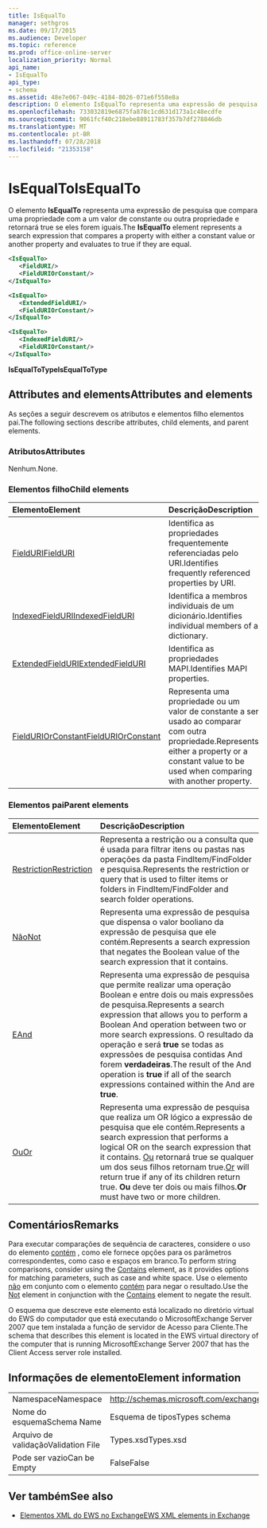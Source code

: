 ```yaml
---
title: IsEqualTo
manager: sethgros
ms.date: 09/17/2015
ms.audience: Developer
ms.topic: reference
ms.prod: office-online-server
localization_priority: Normal
api_name:
- IsEqualTo
api_type:
- schema
ms.assetid: 48e7e067-049c-4184-8026-071e6f558e8a
description: O elemento IsEqualTo representa uma expressão de pesquisa que compara uma propriedade com a um valor de constante ou outra propriedade e retornará true se eles forem iguais.
ms.openlocfilehash: 733032819e6875fa878c1cd631d173a1c48ecdfe
ms.sourcegitcommit: 9061fcf40c218ebe88911783f357b7df278846db
ms.translationtype: MT
ms.contentlocale: pt-BR
ms.lasthandoff: 07/28/2018
ms.locfileid: "21353158"
---
```

# <a name="isequalto"></a><span data-ttu-id="bcf12-103">IsEqualTo</span><span class="sxs-lookup"><span data-stu-id="bcf12-103">IsEqualTo</span></span>

<span data-ttu-id="bcf12-104">O elemento **IsEqualTo** representa uma expressão de pesquisa que compara uma propriedade com a um valor de constante ou outra propriedade e retornará true se eles forem iguais.</span><span class="sxs-lookup"><span data-stu-id="bcf12-104">The **IsEqualTo** element represents a search expression that compares a property with either a constant value or another property and evaluates to true if they are equal.</span></span> 
  
```xml
<IsEqualTo>
   <FieldURI/>
   <FieldURIOrConstant/>
</IsEqualTo>
```

```xml
<IsEqualTo>
   <ExtendedFieldURI/>
   <FieldURIOrConstant/>
</IsEqualTo>
```

```xml
<IsEqualTo>
   <IndexedFieldURI/> 
   <FieldURIOrConstant/>
</IsEqualTo>
```

<span data-ttu-id="bcf12-105">**IsEqualToType**</span><span class="sxs-lookup"><span data-stu-id="bcf12-105">**IsEqualToType**</span></span>

## <a name="attributes-and-elements"></a><span data-ttu-id="bcf12-106">Attributes and elements</span><span class="sxs-lookup"><span data-stu-id="bcf12-106">Attributes and elements</span></span>

<span data-ttu-id="bcf12-107">As seções a seguir descrevem os atributos e elementos filho elementos pai.</span><span class="sxs-lookup"><span data-stu-id="bcf12-107">The following sections describe attributes, child elements, and parent elements.</span></span>
  
### <a name="attributes"></a><span data-ttu-id="bcf12-108">Atributos</span><span class="sxs-lookup"><span data-stu-id="bcf12-108">Attributes</span></span>

<span data-ttu-id="bcf12-109">Nenhum.</span><span class="sxs-lookup"><span data-stu-id="bcf12-109">None.</span></span>
  
### <a name="child-elements"></a><span data-ttu-id="bcf12-110">Elementos filho</span><span class="sxs-lookup"><span data-stu-id="bcf12-110">Child elements</span></span>

|<span data-ttu-id="bcf12-111">**Elemento**</span><span class="sxs-lookup"><span data-stu-id="bcf12-111">**Element**</span></span>|<span data-ttu-id="bcf12-112">**Descrição**</span><span class="sxs-lookup"><span data-stu-id="bcf12-112">**Description**</span></span>|
|:-----|:-----|
|[<span data-ttu-id="bcf12-113">FieldURI</span><span class="sxs-lookup"><span data-stu-id="bcf12-113">FieldURI</span></span>](fielduri.md) <br/> |<span data-ttu-id="bcf12-114">Identifica as propriedades frequentemente referenciadas pelo URI.</span><span class="sxs-lookup"><span data-stu-id="bcf12-114">Identifies frequently referenced properties by URI.</span></span>  <br/> |
|[<span data-ttu-id="bcf12-115">IndexedFieldURI</span><span class="sxs-lookup"><span data-stu-id="bcf12-115">IndexedFieldURI</span></span>](indexedfielduri.md) <br/> |<span data-ttu-id="bcf12-116">Identifica a membros individuais de um dicionário.</span><span class="sxs-lookup"><span data-stu-id="bcf12-116">Identifies individual members of a dictionary.</span></span>  <br/> |
|[<span data-ttu-id="bcf12-117">ExtendedFieldURI</span><span class="sxs-lookup"><span data-stu-id="bcf12-117">ExtendedFieldURI</span></span>](extendedfielduri.md) <br/> |<span data-ttu-id="bcf12-118">Identifica as propriedades MAPI.</span><span class="sxs-lookup"><span data-stu-id="bcf12-118">Identifies MAPI properties.</span></span>  <br/> |
|[<span data-ttu-id="bcf12-119">FieldURIOrConstant</span><span class="sxs-lookup"><span data-stu-id="bcf12-119">FieldURIOrConstant</span></span>](fielduriorconstant.md) <br/> |<span data-ttu-id="bcf12-120">Representa uma propriedade ou um valor de constante a ser usado ao comparar com outra propriedade.</span><span class="sxs-lookup"><span data-stu-id="bcf12-120">Represents either a property or a constant value to be used when comparing with another property.</span></span>  <br/> |
   
### <a name="parent-elements"></a><span data-ttu-id="bcf12-121">Elementos pai</span><span class="sxs-lookup"><span data-stu-id="bcf12-121">Parent elements</span></span>

|<span data-ttu-id="bcf12-122">**Elemento**</span><span class="sxs-lookup"><span data-stu-id="bcf12-122">**Element**</span></span>|<span data-ttu-id="bcf12-123">**Descrição**</span><span class="sxs-lookup"><span data-stu-id="bcf12-123">**Description**</span></span>|
|:-----|:-----|
|[<span data-ttu-id="bcf12-124">Restriction</span><span class="sxs-lookup"><span data-stu-id="bcf12-124">Restriction</span></span>](restriction.md) <br/> |<span data-ttu-id="bcf12-125">Representa a restrição ou a consulta que é usada para filtrar itens ou pastas nas operações da pasta FindItem/FindFolder e pesquisa.</span><span class="sxs-lookup"><span data-stu-id="bcf12-125">Represents the restriction or query that is used to filter items or folders in FindItem/FindFolder and search folder operations.</span></span>  <br/> |
|[<span data-ttu-id="bcf12-126">Não</span><span class="sxs-lookup"><span data-stu-id="bcf12-126">Not</span></span>](not.md) <br/> |<span data-ttu-id="bcf12-127">Representa uma expressão de pesquisa que dispensa o valor booliano da expressão de pesquisa que ele contém.</span><span class="sxs-lookup"><span data-stu-id="bcf12-127">Represents a search expression that negates the Boolean value of the search expression that it contains.</span></span>  <br/> |
|[<span data-ttu-id="bcf12-128">E</span><span class="sxs-lookup"><span data-stu-id="bcf12-128">And</span></span>](and.md) <br/> |<span data-ttu-id="bcf12-129">Representa uma expressão de pesquisa que permite realizar uma operação Boolean e entre dois ou mais expressões de pesquisa.</span><span class="sxs-lookup"><span data-stu-id="bcf12-129">Represents a search expression that allows you to perform a Boolean And operation between two or more search expressions.</span></span> <span data-ttu-id="bcf12-130">O resultado da operação e será **true** se todas as expressões de pesquisa contidas And forem **verdadeiras**.</span><span class="sxs-lookup"><span data-stu-id="bcf12-130">The result of the And operation is **true** if all of the search expressions contained within the And are **true**.</span></span>  <br/> |
|[<span data-ttu-id="bcf12-131">Ou</span><span class="sxs-lookup"><span data-stu-id="bcf12-131">Or</span></span>](or.md) <br/> |<span data-ttu-id="bcf12-132">Representa uma expressão de pesquisa que realiza um OR lógico a expressão de pesquisa que ele contém.</span><span class="sxs-lookup"><span data-stu-id="bcf12-132">Represents a search expression that performs a logical OR on the search expression that it contains.</span></span> <span data-ttu-id="bcf12-133">[Ou](or.md) retornará true se qualquer um dos seus filhos retornam true.</span><span class="sxs-lookup"><span data-stu-id="bcf12-133">[Or](or.md) will return true if any of its children return true.</span></span> <span data-ttu-id="bcf12-134">**Ou** deve ter dois ou mais filhos.</span><span class="sxs-lookup"><span data-stu-id="bcf12-134">**Or** must have two or more children.</span></span>  <br/> |
   
## <a name="remarks"></a><span data-ttu-id="bcf12-135">Comentários</span><span class="sxs-lookup"><span data-stu-id="bcf12-135">Remarks</span></span>

<span data-ttu-id="bcf12-136">Para executar comparações de sequência de caracteres, considere o uso do elemento [contém](contains.md) , como ele fornece opções para os parâmetros correspondentes, como caso e espaços em branco.</span><span class="sxs-lookup"><span data-stu-id="bcf12-136">To perform string comparisons, consider using the [Contains](contains.md) element, as it provides options for matching parameters, such as case and white space.</span></span> <span data-ttu-id="bcf12-137">Use o elemento [não](not.md) em conjunto com o elemento [contém](contains.md) para negar o resultado.</span><span class="sxs-lookup"><span data-stu-id="bcf12-137">Use the [Not](not.md) element in conjunction with the [Contains](contains.md) element to negate the result.</span></span> 
  
<span data-ttu-id="bcf12-138">O esquema que descreve este elemento está localizado no diretório virtual do EWS do computador que está executando o MicrosoftExchange Server 2007 que tem instalada a função de servidor de Acesso para Cliente.</span><span class="sxs-lookup"><span data-stu-id="bcf12-138">The schema that describes this element is located in the EWS virtual directory of the computer that is running MicrosoftExchange Server 2007 that has the Client Access server role installed.</span></span>
  
## <a name="element-information"></a><span data-ttu-id="bcf12-139">Informações de elemento</span><span class="sxs-lookup"><span data-stu-id="bcf12-139">Element information</span></span>

|||
|:-----|:-----|
|<span data-ttu-id="bcf12-140">Namespace</span><span class="sxs-lookup"><span data-stu-id="bcf12-140">Namespace</span></span>  <br/> |http://schemas.microsoft.com/exchange/services/2006/types  <br/> |
|<span data-ttu-id="bcf12-141">Nome do esquema</span><span class="sxs-lookup"><span data-stu-id="bcf12-141">Schema Name</span></span>  <br/> |<span data-ttu-id="bcf12-142">Esquema de tipos</span><span class="sxs-lookup"><span data-stu-id="bcf12-142">Types schema</span></span>  <br/> |
|<span data-ttu-id="bcf12-143">Arquivo de validação</span><span class="sxs-lookup"><span data-stu-id="bcf12-143">Validation File</span></span>  <br/> |<span data-ttu-id="bcf12-144">Types.xsd</span><span class="sxs-lookup"><span data-stu-id="bcf12-144">Types.xsd</span></span>  <br/> |
|<span data-ttu-id="bcf12-145">Pode ser vazio</span><span class="sxs-lookup"><span data-stu-id="bcf12-145">Can be Empty</span></span>  <br/> |<span data-ttu-id="bcf12-146">False</span><span class="sxs-lookup"><span data-stu-id="bcf12-146">False</span></span>  <br/> |
   
## <a name="see-also"></a><span data-ttu-id="bcf12-147">Ver também</span><span class="sxs-lookup"><span data-stu-id="bcf12-147">See also</span></span>

- [<span data-ttu-id="bcf12-148">Elementos XML do EWS no Exchange</span><span class="sxs-lookup"><span data-stu-id="bcf12-148">EWS XML elements in Exchange</span></span>](ews-xml-elements-in-exchange.md)

